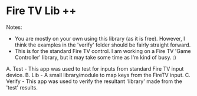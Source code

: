 Fire TV Lib ++
==========================

Notes: 

- You are mostly on your own using this library (as it is free).  However, I think the examples in the 'verify' folder should be fairly straight forward.
- This is for the standard Fire TV control.  I am working on a Fire TV 'Game Controller' library, but it may take some time as I'm kind of busy. :)

A. Test - This app was used to test for inputs from standard Fire TV input device.
B. Lib - A small library/module to map keys from the FireTV input.
C. Verify - This app was used to verify the resultant 'library' made from the 'test' results.